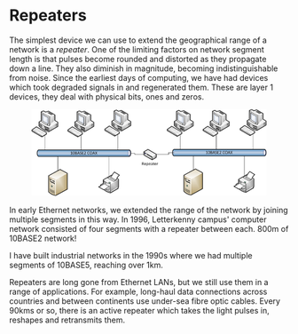 # Repeaters

The simplest device we can use to extend the geographical range of a network is a _repeater_. One of the limiting factors on network segment length is that pulses become rounded and distorted as they propagate down a line. They also diminish in magnitude, becoming indistinguishable from noise. Since the earliest days of computing, we have had devices which took degraded signals in and regenerated them. These are layer 1 devices, they deal with physical bits, ones and zeros.

<figure><img src="../.gitbook/assets/image.png" alt=""><figcaption></figcaption></figure>

In early Ethernet networks, we extended the range of the network by joining multiple segments in this way. In 1996, Letterkenny campus' computer network consisted of four segments with a repeater between each. 800m of 10BASE2 network!

I have built industrial networks in the 1990s where we had multiple segments of 10BASE5, reaching over 1km.

Repeaters are long gone from Ethernet LANs, but we still use them in a range of applications. For example, long-haul data connections across countries and between continents use under-sea fibre optic cables. Every 90kms or so, there is an active repeater which takes the light pulses in, reshapes and retransmits them.
